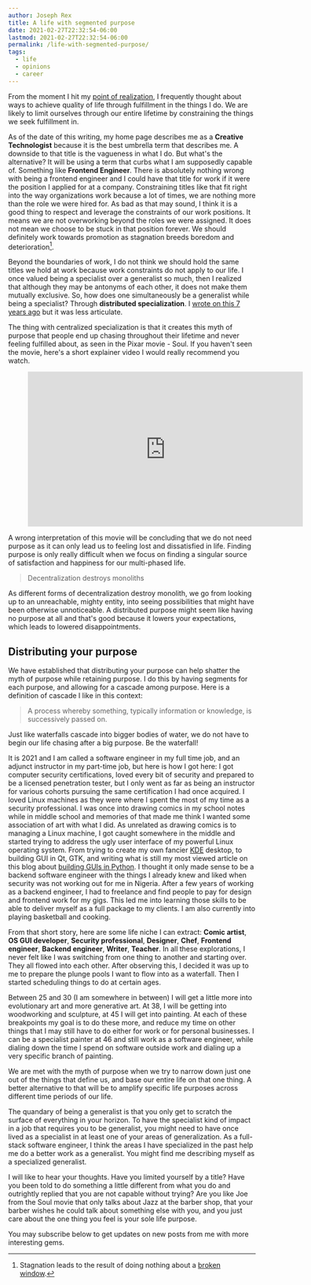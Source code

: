 ```yaml
---
author: Joseph Rex
title: A life with segmented purpose
date: 2021-02-27T22:32:54-06:00
lastmod: 2021-02-27T22:32:54-06:00
permalink: /life-with-segmented-purpose/
tags:
  - life
  - opinions
  - career
---
```

From the moment I hit my [point of realization](/point-of-realization), I frequently thought about ways to
achieve quality of life through fulfillment in the things I do. We are likely to limit
ourselves through our entire lifetime by constraining the things we seek fulfillment in.
<!--more-->

As of the date of this writing, my home page describes me as a **Creative Technologist**
because it is the best umbrella term that describes me. A downside to that title is the
vagueness in what I do. But what's the alternative? It will be using a
term that curbs what I am supposedly capable of. Something like **Frontend Engineer**.
There is absolutely nothing wrong with being a frontend engineer and I could have that
title for work if it were the position I applied for at a company. Constraining titles
like that fit right into the way organizations work because a lot of times, we are
nothing more than the role we were hired for. As bad as that may sound, I think it is a
good thing to respect and leverage the constraints of our work positions. It means we
are not overworking beyond the roles we were assigned. It does not mean we choose to
be stuck in that position forever. We should definitely work towards promotion as
stagnation breeds boredom and deterioration[^1].

Beyond the boundaries of work, I do not think we should hold the same titles we hold at
work because work constraints do not apply to our life. I once valued being a specialist
over a generalist so much, then I realized that although they may be antonyms of each
other, it does not make them mutually exclusive. So, how does one simultaneously be a
generalist while being a specialist? Through **distributed specialization**.
I [wrote on this 7 years ago][5] but it was less articulate.

The thing with centralized specialization is that it creates this myth of purpose that
people end up chasing throughout their lifetime and never feeling fulfilled about, as
seen in the Pixar movie - Soul. If you haven't seen the movie, here's a short explainer
video I would really recommend you watch.

<figure class="video">
<iframe width="560" height="315" src="https://www.youtube-nocookie.com/embed/K5BqYgpxPoY?controls=0" frameborder="0" allow="accelerometer; autoplay; clipboard-write; encrypted-media; gyroscope; picture-in-picture" allowfullscreen></iframe>
</figure>

A wrong interpretation of this movie will be concluding that we do not need purpose as it can only
lead us to feeling lost and dissatisfied in life. Finding purpose is only really difficult when
we focus on finding a singular source of satisfaction and happiness for our multi-phased life.

> Decentralization destroys monoliths

As different forms of decentralization destroy monolith, we go from looking up to an unreachable,
mighty entity, into seeing possibilities that might have been otherwise unnoticeable. A distributed
purpose might seem like having no purpose at all and that's good because it lowers your expectations,
which leads to lowered disappointments.

## Distributing your purpose
We have established that distributing your purpose can help shatter the myth of purpose while
retaining purpose. I do this by having segments for each purpose, and allowing for a cascade among
purpose. Here is a definition of cascade I like in this context:

> A process whereby something, typically information or knowledge, is successively passed on.

Just like waterfalls cascade into bigger bodies of water, we do not have to begin our life chasing
after a big purpose. Be the waterfall!

It is 2021 and I am called a software engineer in my full time job, and an adjunct instructor in my
part-time job, but here is how I got here: I got computer security certifications, loved every bit
of security and prepared to be a licensed penetration tester, but I only went as far as being an
instructor for various cohorts pursuing the same certification I had once acquired.
I loved Linux machines as they were where I spent the most of my time as a security professional.
I was once into drawing comics in my school notes while in middle school and memories of that made
me think I wanted some association of art with what I did.
As unrelated as drawing comics is to managing a Linux machine, I got caught somewhere in
the middle and started trying to address the ugly user interface of my powerful Linux operating
system. From trying to create my own fancier [KDE][3] desktop, to building GUI in Qt, GTK, and
writing what is still my most viewed article on this blog about [building GUIs in Python][4].
I thought it only made sense to be a backend software engineer with the things I already knew and
liked when security was not working out for me in Nigeria. After a few years of working as a
backend engineer, I had to freelance and find people to pay for design and frontend work for my
gigs. This led me into learning those skills to be able to deliver myself as a full package to
my clients. I am also currently into playing basketball and cooking.

From that short story, here are some life niche I can extract: **Comic artist**,
**OS GUI developer**, **Security professional**, **Designer**, **Chef**, **Frontend engineer**,
**Backend engineer**, **Writer**, **Teacher**. In all these explorations, I never felt like I was
switching from one thing to another and starting over. They all flowed into each other. After
observing this, I decided it was up to me to prepare the plunge pools I want to flow into as a
waterfall. Then I started scheduling things to do at certain ages.

Between 25 and 30 (I am somewhere in between) I will get a little more into evolutionary art and
more generative art. At 38, I will be getting into woodworking and sculpture, at 45 I will get
into painting. At each of these breakpoints my goal is to do these more, and reduce my time on
other things that I may still have to do either for work or for personal businesses. I can be a
specialist painter at 46 and still work as a software engineer, while dialing down the time I
spend on software outside work and dialing up a very specific branch of painting.

We are met with the myth of purpose when we try to narrow down just one out of the things that
define us, and base our entire life on that one thing. A better alternative to that will be to amplify
specific life purposes across different time periods of our life.

The quandary of being a generalist is that you only get to scratch the surface of everything
in your horizon. To have the specialist kind of impact in a job that requires you to be generalist, you might need to
have once lived as a specialist in at least one of your areas of generalization. As a full-stack
software engineer, I think the areas I have specialized in the past help me do a better work as a
generalist. You might find me describing myself as a specialized generalist.

I will like to hear your thoughts. Have you limited yourself by a title? Have you been told to
do something a little different from what you do and outrightly replied that you are not
capable without trying? Are you like Joe from the Soul movie that only talks about Jazz at the
barber shop, that your barber wishes he could talk about something else with you, and you just
care about the one thing you feel is your sole life purpose.

You may subscribe below to get updates on new posts from me with more interesting gems.


[^1]: Stagnation leads to the result of doing nothing about a [broken window][2].

[1]: /point-of-realization
[2]: https://en.wikipedia.org/wiki/Broken_windows_theory
[3]: https://kde.org
[4]: /getting-started-with-gui-development-in-python/
[5]: /im-an-x-programmer/


<!-- https://convertkit.slack.com/archives/C0VFM08AK/p1603385931367700 -->


